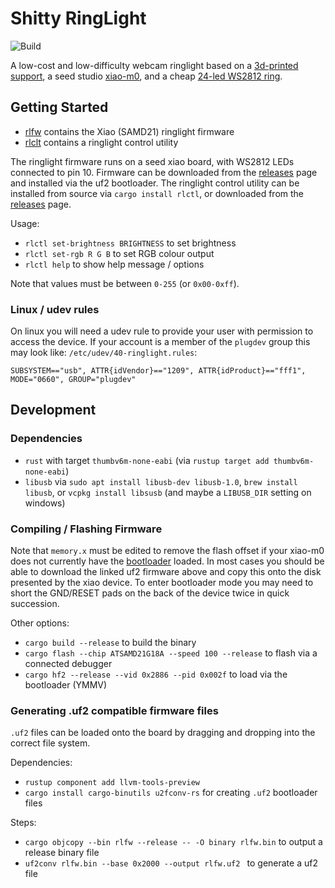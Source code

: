 # Shitty RingLight

![Build](https://github.com/ryankurte/ringlight/workflows/Rust/badge.svg)

A low-cost and low-difficulty webcam ringlight based on a [3d-printed support](https://cad.onshape.com/documents/8d8e1210feb9aa656091cb68/w/f6f89561e16627434c69d84b/e/2f141cae78ba41f703d6d9aa), a seed studio [xiao-m0](https://wiki.seeedstudio.com/Seeeduino-XIAO), and a cheap [24-led WS2812 ring](https://www.aliexpress.com/item/33006920763.html?spm=a2g0s.9042311.0.0.535d4c4dpqgWA9).


## Getting Started

- [rlfw](rlfw/) contains the Xiao (SAMD21) ringlight firmware
- [rlclt](rlctl/) contains a ringlight control utility

The ringlight firmware runs on a seed xiao board, with WS2812 LEDs connected to pin 10. Firmware can be downloaded from the [releases](https://github.com/ryankurte/ringlight/releases/latest) page and installed via the uf2 bootloader. The ringlight control utility can be installed from source via `cargo install rlctl`, or downloaded from the [releases](https://github.com/ryankurte/ringlight/releases/latest) page.

Usage:

- `rlctl set-brightness BRIGHTNESS` to set brightness
- `rlctl set-rgb R G B` to set RGB colour output
- `rlctl help` to show help message / options

Note that values must be between `0-255` (or `0x00-0xff`).

### Linux / udev rules

On linux you will need a udev rule to provide your user with permission to access the device. If your account is a member of the `plugdev` group this may look like: `/etc/udev/40-ringlight.rules`:
```
SUBSYSTEM=="usb", ATTR{idVendor}=="1209", ATTR{idProduct}=="fff1", MODE="0660", GROUP="plugdev"
```


## Development

### Dependencies

- `rust` with target `thumbv6m-none-eabi` (via `rustup target add thumbv6m-none-eabi`)
- `libusb` via `sudo apt install libusb-dev libusb-1.0`, `brew install libusb`, or `vcpkg install libsusb` (and maybe a `LIBUSB_DIR` setting on windows)


### Compiling / Flashing Firmware

Note that `memory.x` must be edited to remove the flash offset if your xiao-m0 does not currently have the [bootloader](https://github.com/Seeed-Studio/ArduinoCore-samd/blob/master/bootloaders/XIAOM0/bootloader-XIAO_m0-v3.7.0-33-g90ff611-dirty.bin) loaded.
In most cases you should be able to download the linked uf2 firmware above and copy this onto the disk presented by the xiao device. To enter bootloader mode you may need to short the GND/RESET pads on the back of the device twice in quick succession.

Other options:

- `cargo build --release` to build the binary
- `cargo flash --chip ATSAMD21G18A --speed 100 --release` to flash via a connected debugger
- `cargo hf2 --release --vid 0x2886 --pid 0x002f` to load via the bootloader (YMMV)


### Generating .uf2 compatible firmware files

`.uf2` files can be loaded onto the board by dragging and dropping into the correct file system.

Dependencies:

- `rustup component add llvm-tools-preview`
- `cargo install cargo-binutils u2fconv-rs` for creating `.uf2` bootloader files

Steps: 

- `cargo objcopy --bin rlfw --release -- -O binary rlfw.bin` to output a release binary file
- `uf2conv rlfw.bin --base 0x2000 --output rlfw.uf2 ` to generate a uf2 file


